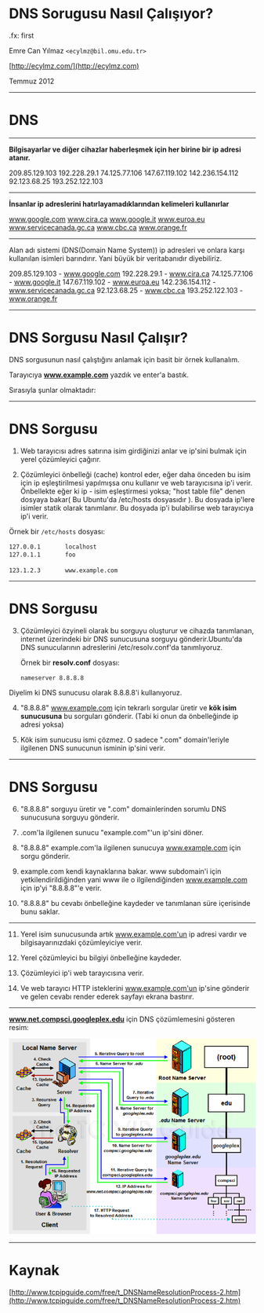 # DNS Sorugusu Nasıl Çalışıyor?

.fx: first

Emre Can Yılmaz `<ecylmz@bil.omu.edu.tr>`

[http://ecylmz.com/](http://ecylmz.com)

Temmuz 2012

---

# DNS

---

**Bilgisayarlar ve diğer cihazlar haberleşmek için her birine bir ip adresi
atanır.**

209.85.129.103
192.228.29.1
74.125.77.106
147.67.119.102
142.236.154.112
92.123.68.25
193.252.122.103

---

**İnsanlar ip adreslerini hatırlayamadıklarından kelimeleri kullanırlar**

www.google.com
www.cira.ca
www.google.it
www.euroa.eu
www.servicecanada.gc.ca
www.cbc.ca
www.orange.fr

---

Alan adı sistemi (DNS(Domain Name System)) ip adresleri ve onlara karşı
kullanılan isimleri barındırır. Yani büyük bir veritabanıdır diyebiliriz.


209.85.129.103    -   www.google.com
192.228.29.1      -   www.cira.ca
74.125.77.106     -   www.google.it
147.67.119.102    -   www.euroa.eu
142.236.154.112   -   www.servicecanada.gc.ca
92.123.68.25      -   www.cbc.ca
193.252.122.103   -   www.orange.fr

---

# DNS Sorgusu Nasıl Çalışır?

DNS sorgusunun nasıl çalıştığını anlamak için basit bir örnek kullanalım.

Tarayıcıya **www.example.com** yazdık ve enter'a bastık.

Sırasıyla şunlar olmaktadır:

---

# DNS Sorgusu

1. Web tarayıcısı adres satırına isim girdiğinizi anlar ve ip'sini bulmak için
   yerel çözümleyici çağırır.

2. Çözümleyici önbelleği (cache) kontrol eder, eğer daha önceden bu isim için ip
   eşleştirilmesi yapılmışsa onu kullanır ve web tarayıcısına ip'i verir.
   Önbellekte eğer ki ip - isim eşleştirmesi yoksa; "host table file" denen
   dosyaya bakar( Bu Ubuntu'da /etc/hosts dosyasıdır ). Bu dosyada ip'lere
   isimler statik olarak tanımlanır. Bu dosyada ip'i bulabilirse web tarayıcıya
   ip'i verir.

Örnek bir `/etc/hosts` dosyası:

    127.0.0.1       localhost
    127.0.1.1       foo

    123.1.2.3       www.example.com

---

# DNS Sorgusu

3. Çözümleyici özyineli olarak bu sorguyu oluşturur ve cihazda tanımlanan,
   internet üzerindeki bir DNS sunucusuna sorguyu gönderir.Ubuntu'da DNS
   sunucularının adreslerini /etc/resolv.conf'da tanımlıyoruz.

   Örnek bir **resolv.conf** dosyası:

       nameserver 8.8.8.8

Diyelim ki DNS sunucusu olarak 8.8.8.8'i kullanıyoruz.

4. "8.8.8.8" www.example.com için tekrarlı sorgular üretir ve **kök isim
   sunucusuna** bu sorguları gönderir. (Tabi ki onun da önbelleğinde ip adresi
   yoksa)

5. Kök isim sunucusu ismi çözmez. O sadece ".com" domain'leriyle ilgilenen DNS
   sunucunun isminin ip'sini verir.

---

# DNS Sorgusu

6. "8.8.8.8" sorguyu üretir ve ".com" domainlerinden sorumlu DNS sunucusuna
   sorguyu gönderir.

7. .com'la ilgilenen sunucu "example.com"'un ip'sini döner.

8. "8.8.8.8" example.com'la ilgilenen sunucuya www.example.com için sorgu
   gönderir.

9. example.com kendi kaynaklarına bakar. www subdomain'i için
   yetkilendirildiğinden yani www ile o ilgilendiğinden www.example.com için
   ip'yi "8.8.8.8"'e verir.

10. "8.8.8.8" bu cevabı önbelleğine kaydeder ve tanımlanan süre içerisinde bunu
    saklar.

---

11. Yerel isim sunucusunda artık www.example.com'un ip adresi vardır ve
    bilgisayarınızdaki çözümleyiciye verir.

12. Yerel çözümleyici bu bilgiyi önbelleğine kaydeder.

13. Çözümleyici ip'i web tarayıcısına verir.

14. Ve web tarayıcı HTTP isteklerini www.example.com'un ip'sine gönderir ve
    gelen cevabı render ederek sayfayı ekrana bastırır.

---

**www.net.compsci.googleplex.edu** için DNS çözümlemesini gösteren resim:

![dnsresolution](media/dnsresolution.png)

---

# Kaynak

[http://www.tcpipguide.com/free/t_DNSNameResolutionProcess-2.htm](http://www.tcpipguide.com/free/t_DNSNameResolutionProcess-2.htm)
